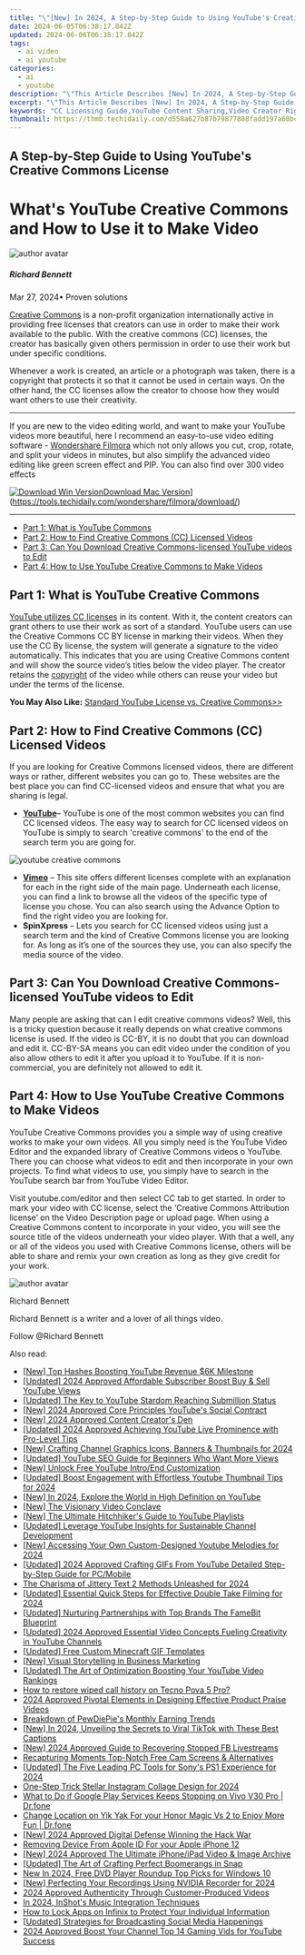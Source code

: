 ```yaml
---
title: "\"[New] In 2024, A Step-by-Step Guide to Using YouTube's Creative Commons License\""
date: 2024-06-05T06:38:17.842Z
updated: 2024-06-06T06:38:17.842Z
tags:
  - ai video
  - ai youtube
categories:
  - ai
  - youtube
description: "\"This Article Describes [New] In 2024, A Step-by-Step Guide to Using YouTube's Creative Commons License\""
excerpt: "\"This Article Describes [New] In 2024, A Step-by-Step Guide to Using YouTube's Creative Commons License\""
keywords: "CC Licensing Guide,YouTube Content Sharing,Video Creator Rights,Media Licensing Steps,Copyright YouTube,Creative Commons Use,License Compliance Tips"
thumbnail: https://thmb.techidaily.com/d558a627b87b79877888fadd197a60bce9f9f188240e22025a6fa593d0f053ec.jpg
---
```


## A Step-by-Step Guide to Using YouTube's Creative Commons License

# What's YouTube Creative Commons and How to Use it to Make Video

![author avatar](https://images.wondershare.com/filmora/article-images/richard-bennett.jpg)

##### Richard Bennett

 Mar 27, 2024• Proven solutions

[Creative Commons](https://creativecommons.org/) is a non-profit organization internationally active in providing free licenses that creators can use in order to make their work available to the public. With the creative commons (CC) licenses, the creator has basically given others permission in order to use their work but under specific conditions.

Whenever a work is created, an article or a photograph was taken, there is a copyright that protects it so that it cannot be used in certain ways. On the other hand, the CC licenses allow the creator to choose how they would want others to use their creativity.

---

If you are new to the video editing world, and want to make your YouTube videos more beautiful, here I recommend an easy-to-use video editing software - [Wondershare Filmora](https://tools.techidaily.com/wondershare/filmora/download/) which not only allows you cut, crop, rotate, and split your videos in minutes, but also simplify the advanced video editing like green screen effect and PIP. You can also find over 300 video effects

[![Download Win Version](https://images.wondershare.com/filmora/guide/download-btn-win.jpg)](https://tools.techidaily.com/wondershare/filmora/download/)[Download Mac Version](https://images.wondershare.com/filmora/guide/download-btn-mac.jpg)](https://tools.techidaily.com/wondershare/filmora/download/)

---

* [Part 1: What is YouTube Commons](#part1)
* [Part 2: How to Find Creative Commons (CC) Licensed Videos](#part2)
* [Part 3: Can You Download Creative Commons-licensed YouTube videos to Edit](#part3)
* [Part 4: How to Use YouTube Creative Commons to Make Videos](#part4)

## Part 1: What is YouTube Creative Commons

[YouTube utilizes CC licenses](https://support.google.com/youtube/answer/2797468?hl=en) in its content. With it, the content creators can grant others to use their work as sort of a standard. YouTube users can use the Creative Commons CC BY license in marking their videos. When they use the CC By license, the system will generate a signature to the video automatically. This indicates that you are using Creative Commons content and will show the source video’s titles below the video player. The creator retains the [copyright](https://en.wikipedia.org/wiki/Copyright) of the video while others can reuse your video but under the terms of the license.

**You May Also Like:** [Standard YouTube License vs. Creative Commons>>](https://tools.techidaily.com/wondershare/filmora/download/)

## Part 2: How to Find Creative Commons (CC) Licensed Videos

If you are looking for Creative Commons licensed videos, there are different ways or rather, different websites you can go to. These websites are the best place you can find CC-licensed videos and ensure that what you are sharing is legal.

* **[YouTube](https://www.youtube.com/?gl=US)**– YouTube is one of the most common websites you can find CC licensed videos. The easy way to search for CC licensed videos on YouTube is simply to search 'creative commons' to the end of the search term you are going for.

![youtube creative commons](https://images.wondershare.com/filmora/article-images/Creative-Commons-on-youtube.JPG)

* **[Vimeo](https://vimeo.com/)** – This site offers different licenses complete with an explanation for each in the right side of the main page. Underneath each license, you can find a link to browse all the videos of the specific type of license you chose. You can also search using the Advance Option to find the right video you are looking for.
* **SpinXpress** – Lets you search for CC licensed videos using just a search term and the kind of Creative Commons license you are looking for. As long as it’s one of the sources they use, you can also specify the media source of the video.

## Part 3: Can You Download Creative Commons-licensed YouTube videos to Edit

Many people are asking that can I edit creative commons videos? Well, this is a tricky question because it really depends on what creative commons license is used. If the video is CC-BY, it is no doubt that you can download and edit it. CC-BY-SA means you can edit video under the condition of you also allow others to edit it after you upload it to YouTube. If it is non-commercial, you are definitely not allowed to edit it.

## Part 4: How to Use YouTube Creative Commons to Make Videos

YouTube Creative Commons provides you a simple way of using creative works to make your own videos. All you simply need is the YouTube Video Editor and the expanded library of Creative Commons videos o YouTube. There you can choose what videos to edit and then incorporate in your own projects. To find what videos to use, you simply have to search in the YouTube search bar from YouTube Video Editor.

Visit youtube.com/editor and then select CC tab to get started. In order to mark your video with CC license, select the ‘Creative Commons Attribution license’ on the Video Description page or upload page. When using a Creative Commons content to incorporate in your video, you will see the source title of the videos underneath your video player. With that a well, any or all of the videos you used with Creative Commons license, others will be able to share and remix your own creation as long as they give credit for your work.

![author avatar](https://images.wondershare.com/filmora/article-images/richard-bennett.jpg)

Richard Bennett

Richard Bennett is a writer and a lover of all things video.

Follow @Richard Bennett

<span class="atpl-alsoreadstyle">Also read:</span>
<div><ul>
<li><a href="https://facebook-record-videos.techidaily.com/new-top-hashes-boosting-youtube-revenue-6k-milestone/"><u>[New] Top Hashes Boosting YouTube Revenue  $6K Milestone</u></a></li>
<li><a href="https://facebook-record-videos.techidaily.com/updated-2024-approved-affordable-subscriber-boost-buy-and-sell-youtube-views/"><u>[Updated] 2024 Approved  Affordable Subscriber Boost  Buy & Sell YouTube Views</u></a></li>
<li><a href="https://facebook-record-videos.techidaily.com/updated-the-key-to-youtube-stardom-reaching-submillion-status/"><u>[Updated] The Key to YouTube Stardom  Reaching Submillion Status</u></a></li>
<li><a href="https://facebook-record-videos.techidaily.com/new-2024-approved-core-principles-youtubes-social-contract/"><u>[New] 2024 Approved  Core Principles  YouTube's Social Contract</u></a></li>
<li><a href="https://facebook-record-videos.techidaily.com/new-2024-approved-content-creators-den/"><u>[New] 2024 Approved  Content Creator's Den</u></a></li>
<li><a href="https://facebook-record-videos.techidaily.com/updated-2024-approved-achieving-youtube-live-prominence-with-pro-level-tips/"><u>[Updated] 2024 Approved  Achieving YouTube Live Prominence with Pro-Level Tips</u></a></li>
<li><a href="https://facebook-record-videos.techidaily.com/new-crafting-channel-graphics-icons-banners-and-thumbnails-for-2024/"><u>[New] Crafting Channel Graphics  Icons, Banners & Thumbnails for 2024</u></a></li>
<li><a href="https://facebook-record-videos.techidaily.com/updated-youtube-seo-guide-for-beginners-who-want-more-views/"><u>[Updated] YouTube SEO Guide for Beginners Who Want More Views</u></a></li>
<li><a href="https://facebook-record-videos.techidaily.com/new-unlock-free-youtube-introend-customization/"><u>[New] Unlock Free YouTube Intro/End Customization</u></a></li>
<li><a href="https://facebook-record-videos.techidaily.com/updated-boost-engagement-with-effortless-youtube-thumbnail-tips-for-2024/"><u>[Updated] Boost Engagement with Effortless Youtube Thumbnail Tips for 2024</u></a></li>
<li><a href="https://facebook-record-videos.techidaily.com/new-in-2024-explore-the-world-in-high-definition-on-youtube/"><u>[New] In 2024, Explore the World in High Definition on YouTube</u></a></li>
<li><a href="https://facebook-record-videos.techidaily.com/new-the-visionary-video-conclave/"><u>[New] The Visionary Video Conclave</u></a></li>
<li><a href="https://facebook-record-videos.techidaily.com/new-the-ultimate-hitchhikers-guide-to-youtube-playlists/"><u>[New] The Ultimate Hitchhiker's Guide to YouTube Playlists</u></a></li>
<li><a href="https://facebook-record-videos.techidaily.com/updated-leverage-youtube-insights-for-sustainable-channel-development/"><u>[Updated] Leverage YouTube Insights for Sustainable Channel Development</u></a></li>
<li><a href="https://facebook-record-videos.techidaily.com/new-accessing-your-own-custom-designed-youtube-melodies-for-2024/"><u>[New] Accessing Your Own Custom-Designed Youtube Melodies for 2024</u></a></li>
<li><a href="https://facebook-record-videos.techidaily.com/updated-2024-approved-crafting-gifs-from-youtube-detailed-step-by-step-guide-for-pcmobile/"><u>[Updated] 2024 Approved  Crafting GIFs From YouTube  Detailed Step-by-Step Guide for PC/Mobile</u></a></li>
<li><a href="https://facebook-record-videos.techidaily.com/the-charisma-of-jittery-text-2-methods-unleashed-for-2024/"><u>The Charisma of Jittery Text  2 Methods Unleashed for 2024</u></a></li>
<li><a href="https://facebook-record-videos.techidaily.com/updated-essential-quick-steps-for-effective-double-take-filming-for-2024/"><u>[Updated] Essential Quick Steps for Effective Double Take Filming for 2024</u></a></li>
<li><a href="https://facebook-record-videos.techidaily.com/updated-nurturing-partnerships-with-top-brands-the-famebit-blueprint/"><u>[Updated] Nurturing Partnerships with Top Brands  The FameBit Blueprint</u></a></li>
<li><a href="https://facebook-record-videos.techidaily.com/updated-2024-approved-essential-video-concepts-fueling-creativity-in-youtube-channels/"><u>[Updated] 2024 Approved  Essential Video Concepts  Fueling Creativity in YouTube Channels</u></a></li>
<li><a href="https://facebook-record-videos.techidaily.com/updated-free-custom-minecraft-gif-templates/"><u>[Updated] Free Custom Minecraft GIF Templates</u></a></li>
<li><a href="https://facebook-record-videos.techidaily.com/new-visual-storytelling-in-business-marketing/"><u>[New] Visual Storytelling in Business Marketing</u></a></li>
<li><a href="https://facebook-record-videos.techidaily.com/updated-the-art-of-optimization-boosting-your-youtube-video-rankings/"><u>[Updated] The Art of Optimization  Boosting Your YouTube Video Rankings</u></a></li>
<li><a href="https://blog-min.techidaily.com/how-to-restore-wiped-call-history-on-tecno-pova-5-pro-by-fonelab-android-recover-call-logs/"><u>How to restore wiped call history on Tecno Pova 5 Pro?</u></a></li>
<li><a href="https://extra-skills.techidaily.com/2024-approved-pivotal-elements-in-designing-effective-product-praise-videos/"><u>2024 Approved  Pivotal Elements in Designing Effective Product Praise Videos</u></a></li>
<li><a href="https://extra-lessons.techidaily.com/breakdown-of-pewdiepies-monthly-earning-trends/"><u>Breakdown of PewDiePie's Monthly Earning Trends</u></a></li>
<li><a href="https://tiktok-videos.techidaily.com/new-in-2024-unveiling-the-secrets-to-viral-tiktok-with-these-best-captions/"><u>[New] In 2024, Unveiling the Secrets to Viral TikTok with These Best Captions</u></a></li>
<li><a href="https://facebook-clips.techidaily.com/new-2024-approved-guide-to-recovering-stopped-fb-livestreams/"><u>[New] 2024 Approved  Guide to Recovering Stopped FB Livestreams</u></a></li>
<li><a href="https://video-capture.techidaily.com/recapturing-moments-top-notch-free-cam-screens-and-alternatives/"><u>Recapturing Moments  Top-Notch Free Cam Screens & Alternatives</u></a></li>
<li><a href="https://screen-mirroring-recording.techidaily.com/updated-the-five-leading-pc-tools-for-sonys-ps1-experience-for-2024/"><u>[Updated] The Five Leading PC Tools for Sony's PS1 Experience for 2024</u></a></li>
<li><a href="https://extra-guidance.techidaily.com/one-step-trick-stellar-instagram-collage-design-for-2024/"><u>One-Step Trick  Stellar Instagram Collage Design for 2024</u></a></li>
<li><a href="https://howto.techidaily.com/what-to-do-if-google-play-services-keeps-stopping-on-vivo-v30-pro-drfone-by-drfone-fix-android-problems-fix-android-problems/"><u>What to Do if Google Play Services Keeps Stopping on Vivo V30 Pro | Dr.fone</u></a></li>
<li><a href="https://location-social.techidaily.com/change-location-on-yik-yak-for-your-honor-magic-vs-2-to-enjoy-more-fun-drfone-by-drfone-virtual-android/"><u>Change Location on Yik Yak For your Honor Magic Vs 2 to Enjoy More Fun | Dr.fone</u></a></li>
<li><a href="https://facebook-clips.techidaily.com/new-2024-approved-digital-defense-winning-the-hack-war/"><u>[New] 2024 Approved  Digital Defense  Winning the Hack War</u></a></li>
<li><a href="https://apple-account.techidaily.com/removing-device-from-apple-id-for-your-apple-iphone-12-by-drfone-ios/"><u>Removing Device From Apple ID For your Apple iPhone 12</u></a></li>
<li><a href="https://video-capture.techidaily.com/new-2024-approved-the-ultimate-iphoneipad-video-and-image-archive/"><u>[New] 2024 Approved  The Ultimate iPhone/iPad Video & Image Archive</u></a></li>
<li><a href="https://snapchat-videos.techidaily.com/updated-the-art-of-crafting-perfect-boomerangs-in-snap/"><u>[Updated] The Art of Crafting Perfect Boomerangs in Snap</u></a></li>
<li><a href="https://video-creation-software.techidaily.com/new-in-2024-free-dvd-player-roundup-top-picks-for-windows-10/"><u>New In 2024, Free DVD Player Roundup Top Picks for Windows 10</u></a></li>
<li><a href="https://desktop-recording.techidaily.com/new-perfecting-your-recordings-using-nvidia-recorder-for-2024/"><u>[New] Perfecting Your Recordings  Using NVIDIA Recorder for 2024</u></a></li>
<li><a href="https://extra-information.techidaily.com/2024-approved-authenticity-through-customer-produced-videos/"><u>2024 Approved  Authenticity Through Customer-Produced Videos</u></a></li>
<li><a href="https://extra-skills.techidaily.com/in-2024-inshots-music-integration-techniques/"><u>In 2024, InShot's Music Integration Techniques</u></a></li>
<li><a href="https://unlock-android.techidaily.com/how-to-lock-apps-on-infinix-to-protect-your-individual-information-by-drfone-android/"><u>How to Lock Apps on Infinix to Protect Your Individual Information</u></a></li>
<li><a href="https://facebook-video-recording.techidaily.com/updated-strategies-for-broadcasting-social-media-happenings/"><u>[Updated] Strategies for Broadcasting Social Media Happenings</u></a></li>
<li><a href="https://youtube-clips.techidaily.com/2024-approved-boost-your-channel-top-14-gaming-vids-for-youtube-success/"><u>2024 Approved  Boost Your Channel  Top 14 Gaming Vids for YouTube Success</u></a></li>
</ul></div>

<ins class="adsbygoogle"
      style="display:block"
      data-ad-client="ca-pub-7571918770474297"
      data-ad-slot="8358498916"
      data-ad-format="auto"
      data-full-width-responsive="true"></ins>